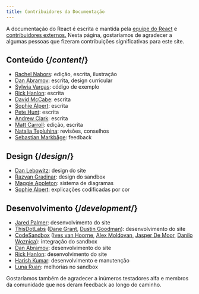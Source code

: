 ```yaml
---
title: Contribuidores da Documentação
---
```


<Intro>

A documentação do React é escrita e mantida pela [equipe do React](/community/team) e [contribuidores externos.](https://github.com/reactjs/react.dev/graphs/contributors) Nesta página, gostaríamos de agradecer a algumas pessoas que fizeram contribuições significativas para este site.

</Intro>

## Conteúdo {/*content*/}

* [Rachel Nabors](https://twitter.com/RachelNabors): edição, escrita, ilustração
* [Dan Abramov](https://twitter.com/dan_abramov): escrita, design curricular
* [Sylwia Vargas](https://twitter.com/SylwiaVargas): código de exemplo
* [Rick Hanlon](https://twitter.com/rickhanlonii): escrita
* [David McCabe](https://twitter.com/mcc_abe): escrita
* [Sophie Alpert](https://twitter.com/sophiebits): escrita
* [Pete Hunt](https://twitter.com/floydophone): escrita
* [Andrew Clark](https://twitter.com/acdlite): escrita
* [Matt Carroll](https://twitter.com/mattcarrollcode): edição, escrita
* [Natalia Tepluhina](https://twitter.com/n_tepluhina): revisões, conselhos
* [Sebastian Markbåge](https://twitter.com/sebmarkbage): feedback

## Design {/*design*/}

* [Dan Lebowitz](https://twitter.com/lebo): design do site
* [Razvan Gradinar](https://dribbble.com/GradinarRazvan): design do sandbox
* [Maggie Appleton](https://maggieappleton.com/): sistema de diagramas
* [Sophie Alpert](https://twitter.com/sophiebits): explicações codificadas por cor

## Desenvolvimento {/*development*/}

* [Jared Palmer](https://twitter.com/jaredpalmer): desenvolvimento do site
* [ThisDotLabs](https://www.thisdot.co/) ([Dane Grant](https://twitter.com/danecando), [Dustin Goodman](https://twitter.com/dustinsgoodman)): desenvolvimento do site
* [CodeSandbox](https://codesandbox.io/) ([Ives van Hoorne](https://twitter.com/CompuIves), [Alex Moldovan](https://twitter.com/alexnmoldovan), [Jasper De Moor](https://twitter.com/JasperDeMoor), [Danilo Woznica](https://twitter.com/danilowoz)): integração do sandbox
* [Dan Abramov](https://twitter.com/dan_abramov): desenvolvimento do site
* [Rick Hanlon](https://twitter.com/rickhanlonii): desenvolvimento do site
* [Harish Kumar](https://www.strek.in/): desenvolvimento e manutenção
* [Luna Ruan](https://twitter.com/lunaruan): melhorias no sandbox

Gostaríamos também de agradecer a inúmeros testadores alfa e membros da comunidade que nos deram feedback ao longo do caminho.